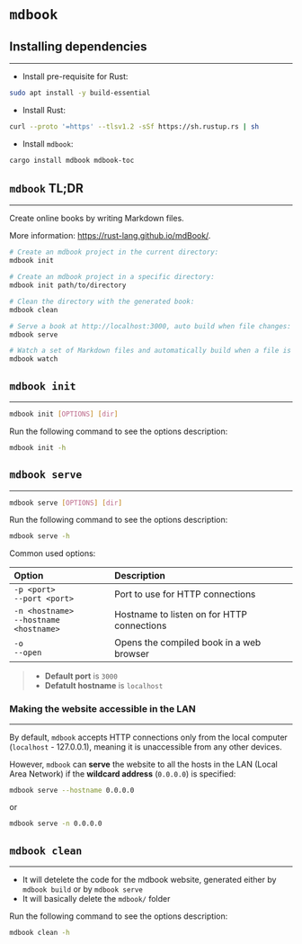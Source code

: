 # `mdbook`


## Installing dependencies
---


- Install pre-requisite for Rust:

```sh
sudo apt install -y build-essential
```

- Install Rust:

```sh
curl --proto '=https' --tlsv1.2 -sSf https://sh.rustup.rs | sh
```


- Install `mdbook`:

```sh
cargo install mdbook mdbook-toc
```



## `mdbook` **TL;DR**
---


Create online books by writing Markdown files.

More information: <https://rust-lang.github.io/mdBook/>.

```sh
# Create an mdbook project in the current directory:
mdbook init

# Create an mdbook project in a specific directory:
mdbook init path/to/directory

# Clean the directory with the generated book:
mdbook clean

# Serve a book at http://localhost:3000, auto build when file changes:
mdbook serve

# Watch a set of Markdown files and automatically build when a file is changed:
mdbook watch
```


## `mdbook init`
---

```sh
mdbook init [OPTIONS] [dir]
```

Run the following command to see the options description:
```sh
mdbook init -h
```


## `mdbook serve`
---

```sh
mdbook serve [OPTIONS] [dir]
```

Run the following command to see the options description:
```sh
mdbook serve -h
```

Common used options:

| Option | Description |
| :--- | :--- |
| `-p <port>`<br>`--port <port>`| Port to use for HTTP connections |
| `-n <hostname>`<br>`--hostname <hostname>`| Hostname to listen on for HTTP connections |
| `-o`<br>`--open` | Opens the compiled book in a web browser |


> - **Default port** is `3000`
> - **Defatult hostname** is `localhost`


### Making the website accessible in the LAN
---

By default, `mdbook` accepts HTTP connections only from the local computer (`localhost` - 127.0.0.1),
meaning it is unaccessible from any other devices.


However, `mdbook` can **serve** the website to all the hosts in the LAN (Local Area Network)
if the **wildcard address** (`0.0.0.0`) is specified:

```sh
mdbook serve --hostname 0.0.0.0
```

or 

```sh
mdbook serve -n 0.0.0.0
```

## `mdbook clean`
---


- It will detelete the code for the mdbook website, generated either by `mdbook build` or by `mdbook serve`
- It will basically delete the `mdbook/` folder


Run the following command to see the options description:
```sh
mdbook clean -h
```
